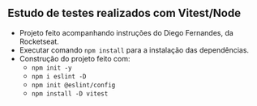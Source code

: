 ## Estudo de testes realizados com Vitest/Node

- Projeto feito acompanhando instruções do Diego Fernandes, da Rocketseat.
- Executar comando `npm install` para a instalação das dependências.
- Construção do projeto feito com:
  - `npm init -y`
  - `npm i eslint -D`
  - `npm init @eslint/config`
  - `npm install -D vitest`


